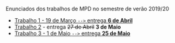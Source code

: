 Enunciados dos trabalhos de MPD no semestre de verão 2019/20

* [Trabalho 1 - 19 de Março `-->` entrega **6 de Abril**](Trabalho1.md)
* [Trabalho 2](Trabalho2.md) - entrega ~~27 de Abril~~ **3 de Maio**
* [Trabalho 3 - 1 de Maio `-->` entrega **25 de Maio**](Trabalho3.md)